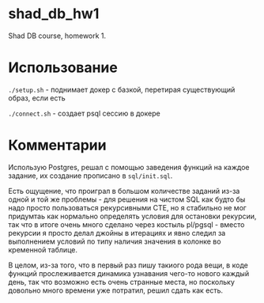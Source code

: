 # shad_db_hw1
Shad DB course, homework 1.

# Использование
```./setup.sh``` - поднимает докер с базкой, перетирая существующий образ, если есть

```./connect.sh``` - создает psql сессию в докере

# Комментарии

Использую Postgres, решал с помощью заведения функций на каждое задание, их создание прописано в ```sql/init.sql```.

Есть ощущение, что проиграл в большом количестве заданий из-за одной и той же проблемы - для решения на чистом SQL
как будто бы надо просто пользоваться рекурсивными CTE, но я стабильно не мог придумтаь как нормально определять условия для остановки рекурсии,
так что в итоге очень много сделано через костыль pl/pgsql - вместо рекурсии я просто делал джойны в итерациях и явно следил за выполнением
условий по типу наличия значения в колонке во кременной таблице.

В целом, из-за того, что в первый раз пишу такиого рода вещи, в коде функций прослеживается динамика узнавания чего-то нового каждый день, так что
возможно есть очень странные места, но поскольку довольно много времени уже потратил, решил сдать как есть.
